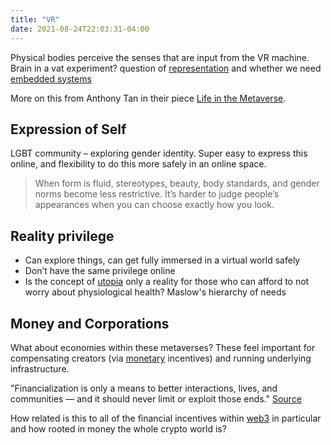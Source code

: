 ```yaml
---
title: "VR"
date: 2021-08-24T22:03:31-04:00
---
```


Physical bodies perceive the senses that are input from the VR machine. Brain in a vat experiment? question of [representation](/thoughts/representation) and whether we need [embedded systems](/thoughts/embedded-ai)

More on this from Anthony Tan in their piece [Life in the Metaverse](https://reboothq.substack.com/p/metaverse).

## Expression of Self
LGBT community – exploring gender identity. Super easy to express this online, and flexibility to do this more safely in an online space.

> When form is fluid, stereotypes, beauty, body standards, and gender norms become less restrictive. It’s harder to judge people’s appearances when you can choose exactly how you look.

## Reality privilege
-   Can explore things, can get fully immersed in a virtual world safely
-   Don’t have the same privilege online
-   Is the concept of [utopia](/thoughts/articles/the-ones-who-walk-from-omelas) only a reality for those who can afford to not worry about physiological health? Maslow's hierarchy of needs

## Money and Corporations
What about economies within these metaverses? These feel important for compensating creators (via [monetary](thoughts/money.md) incentives) and running underlying infrastructure.

"Financialization is only a means to better interactions, lives, and communities — and it should never limit or exploit those ends." [Source](https://reboothq.substack.com/p/metaverse)

How related is this to all of the financial incentives within [web3](toc/web3.md) in particular and how rooted in money the whole crypto world is?